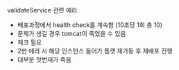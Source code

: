

validateService 관련 에러

- 배포과정에서 health check를 계속함 (10초당 1회 총 10)
- 문제가 생길 경우 tomcat이 죽었을 수 있음
- 체크 필요
- 2번 에러 시 해당 인스턴스 들어가 톰캣 재가동 후 재배포 진행 
- 대부분 첫번재가 죽음 
